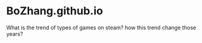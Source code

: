 # BoZhang.github.io
What is the trend of types of games on steam? how this trend change those years? 
